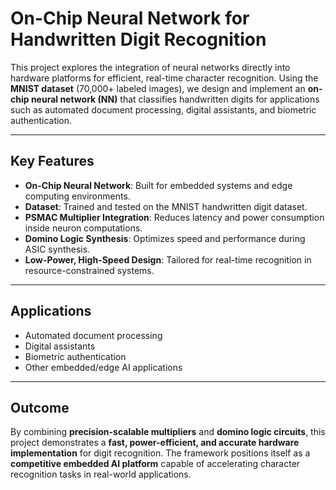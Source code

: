 # On-Chip Neural Network for Handwritten Digit Recognition

This project explores the integration of neural networks directly into hardware platforms for efficient, real-time character recognition. Using the **MNIST dataset** (70,000+ labeled images), we design and implement an **on-chip neural network (NN)** that classifies handwritten digits for applications such as automated document processing, digital assistants, and biometric authentication.

---

## Key Features
- **On-Chip Neural Network**: Built for embedded systems and edge computing environments.  
- **Dataset**: Trained and tested on the MNIST handwritten digit dataset.  
- **PSMAC Multiplier Integration**: Reduces latency and power consumption inside neuron computations.  
- **Domino Logic Synthesis**: Optimizes speed and performance during ASIC synthesis.  
- **Low-Power, High-Speed Design**: Tailored for real-time recognition in resource-constrained systems.  

---

## Applications
- Automated document processing  
- Digital assistants  
- Biometric authentication  
- Other embedded/edge AI applications  

---

## Outcome
By combining **precision-scalable multipliers** and **domino logic circuits**, this project demonstrates a **fast, power-efficient, and accurate hardware implementation** for digit recognition. The framework positions itself as a **competitive embedded AI platform** capable of accelerating character recognition tasks in real-world applications.

